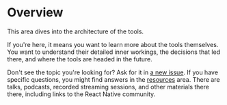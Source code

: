 # Overview

This area dives into the architecture of the tools.

If you're here, it means you want to learn more about the tools themselves. You
want to understand their detailed inner workings, the decisions that led there,
and where the tools are headed in the future.

Don't see the topic you're looking for? Ask for it in
[a new issue](https://github.com/microsoft/rnx-kit/issues/new/choose). If you
have specific questions, you might find answers in the [resources](../resources)
area. There are talks, podcasts, recorded streaming sessions, and other
materials there there, including links to the React Native community.
